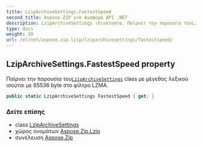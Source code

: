 ```yaml
---
title: LzipArchiveSettings.FastestSpeed
second_title: Aspose.ZIP για Αναφορά API .NET
description: LzipArchiveSettings ιδιοκτησία. Παίρνει την παρουσία τουLzipArchiveSettings class με μέγεθος λεξικού ισούται με 65536 byte στο φίλτρο LZMA.
type: docs
weight: 20
url: /el/net/aspose.zip.lzip/lziparchivesettings/fastestspeed/
---
```

## LzipArchiveSettings.FastestSpeed property

Παίρνει την παρουσία του[`LzipArchiveSettings`](../) class με μέγεθος λεξικού ισούται με 65536 byte στο φίλτρο LZMA.

```csharp
public static LzipArchiveSettings FastestSpeed { get; }
```

### Δείτε επίσης

* class [LzipArchiveSettings](../)
* χώρος ονομάτων [Aspose.Zip.Lzip](../../lziparchivesettings/)
* συνέλευση [Aspose.Zip](../../../)


